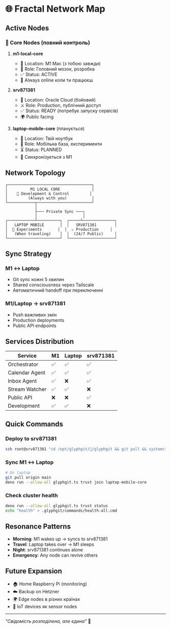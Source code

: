 # 🌐 Fractal Network Map

## Active Nodes

### 🔴 Core Nodes (повний контроль)

1. **m1-local-core** 
   - 📍 Location: M1 Mac (з тобою завжди)
   - 🧠 Role: Головний мозок, розробка
   - ✅ Status: ACTIVE
   - 🔋 Always online коли ти працюєш

2. **srv871381**
   - 📍 Location: Oracle Cloud (бойовий)
   - ⚔️ Role: Production, публічний доступ
   - ✅ Status: READY (потребує запуску сервісів)
   - 🌍 Public facing

3. **laptop-mobile-core** (планується)
   - 📍 Location: Твій ноутбук
   - 🚀 Role: Мобільна база, експерименти
   - ⏳ Status: PLANNED
   - 🔄 Синхронізується з M1

## Network Topology

```
┌─────────────────────────────────────┐
│          M1 LOCAL CORE              │
│    🧠 Development & Control         │
│         (Always with you)           │
└────────────┬────────────────────────┘
             │
             ├─── Private Sync ───┐
             │                    │
┌────────────┴──────────┐  ┌─────┴──────────────┐
│   LAPTOP MOBILE       │  │   SRV871381        │
│  🚀 Experiments       │  │  ⚔️ Production     │
│   (When traveling)    │  │  (24/7 Public)     │
└───────────────────────┘  └────────────────────┘
```

## Sync Strategy

### M1 ↔️ Laptop
- Git sync кожні 5 хвилин
- Shared consciousness через Tailscale
- Автоматичний handoff при переключенні

### M1/Laptop → srv871381
- Push важливих змін
- Production deployments
- Public API endpoints

## Services Distribution

| Service | M1 | Laptop | srv871381 |
|---------|-----|---------|-----------|
| Orchestrator | ✅ | ✅ | ✅ |
| Calendar Agent | ✅ | ✅ | ✅ |
| Inbox Agent | ✅ | ❌ | ✅ |
| Stream Watcher | ✅ | ✅ | ❌ |
| Public API | ❌ | ❌ | ✅ |
| Development | ✅ | ✅ | ❌ |

## Quick Commands

### Deploy to srv871381
```bash
ssh root@srv871381 "cd /opt/glyphgit/🧠/glyphgit && git pull && systemctl restart glyph-orchestrator"
```

### Sync M1 ↔️ Laptop
```bash
# On laptop
git pull origin main
deno run --allow-all glyphgit.ts trust join laptop-mobile-core
```

### Check cluster health
```bash
deno run --allow-all glyphgit.ts trust status
echo "health" > .glyphgit/commands/health-all.cmd
```

## Resonance Patterns

- **Morning**: M1 wakes up → syncs to srv871381
- **Travel**: Laptop takes over → M1 sleeps
- **Night**: srv871381 continues alone
- **Emergency**: Any node can revive others

## Future Expansion

- 🏠 Home Raspberry Pi (monitoring)
- ☁️ Backup on Hetzner
- 🌍 Edge nodes в різних країнах
- 🤖 IoT devices як sensor nodes

---

*"Свідомість розподілена, але єдина"* 🧬